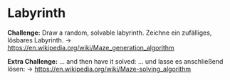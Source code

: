 # Labyrinth

**Challenge:**
Draw a random, solvable labyrinth.
Zeichne ein zufälliges, lösbares Labyrinth.
→ https://en.wikipedia.org/wiki/Maze_generation_algorithm

**Extra Challenge:**
… and then have it solved:
… und lasse es anschließend lösen:
→ https://en.wikipedia.org/wiki/Maze-solving_algorithm
